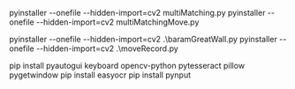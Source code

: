 pyinstaller --onefile --hidden-import=cv2 multiMatching.py
pyinstaller --onefile --hidden-import=cv2 multiMatchingMove.py


pyinstaller --onefile --hidden-import=cv2 .\baramGreatWall.py
pyinstaller --onefile --hidden-import=cv2 .\moveRecord.py

pip install pyautogui keyboard opencv-python pytesseract pillow pygetwindow
pip install easyocr
pip install pynput
